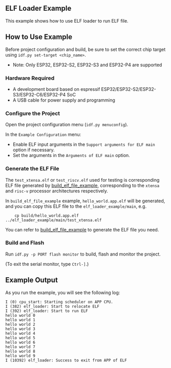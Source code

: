 ## ELF Loader Example

This example shows how to use ELF loader to run ELF file.

## How to Use Example

Before project configuration and build, be sure to set the correct chip target using `idf.py set-target <chip_name>`.

* Note: Only ESP32, ESP32-S2, ESP32-S3 and ESP32-P4 are supported

### Hardware Required

* A development board based on espressif ESP32/ESP32-S2/ESP32-S3/ESP32-C6/ESP32-P4 SoC
* A USB cable for power supply and programming

### Configure the Project

Open the project configuration menu (`idf.py menuconfig`).

In the `Example Configuration` menu:

* Enable ELF input arguments in the `Support arguments for ELF main` option if necessary.
* Set the arguments in the `Arguments of ELF main` option.

### Generate the ELF File

The `test_xtensa.elf` or `test_riscv.elf` used for testing is corresponding ELF file generated by [build_elf_file_example](https://github.com/espressif/esp-iot-solution/tree/master/examples/elf_loader/build_elf_file_example), corresponding to the `xtensa` and `risc-v` processor architectures respectively.

In `build_elf_file_example` example, `hello_world.app.elf` will be generated, and you can copy this ELF file to the `elf_loader_example/main`, e.g.
```
    cp build/hello_world.app.elf ../elf_loader_example/main/test_xtensa.elf
```

You can refer to [build_elf_file_example](https://github.com/espressif/esp-iot-solution/tree/master/examples/elf_loader/build_elf_file_example) to generate the ELF file you need.

### Build and Flash

Run `idf.py -p PORT flash monitor` to build, flash and monitor the project.

(To exit the serial monitor, type ``Ctrl-]``.)

## Example Output

As you run the example, you will see the following log:

```
I (0) cpu_start: Starting scheduler on APP CPU.
I (382) elf_loader: Start to relocate ELF
I (392) elf_loader: Start to run ELF
hello world 0
hello world 1
hello world 2
hello world 3
hello world 4
hello world 5
hello world 6
hello world 7
hello world 8
hello world 9
I (10392) elf_loader: Success to exit from APP of ELF
```
